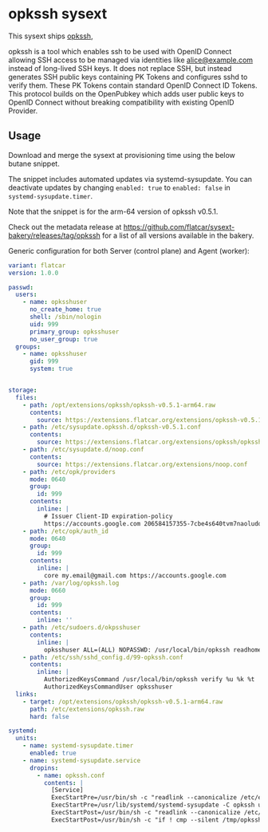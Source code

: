 # opkssh sysext

This sysext ships [opkssh](https://github.com/openpubkey/opkssh/),

opkssh is a tool which enables ssh to be used with OpenID Connect allowing SSH access to be managed via identities like alice@example.com instead of long-lived SSH keys. It does not replace SSH, but instead generates SSH public keys containing PK Tokens and configures sshd to verify them. These PK Tokens contain standard OpenID Connect ID Tokens. This protocol builds on the OpenPubkey which adds user public keys to OpenID Connect without breaking compatibility with existing OpenID Provider.

## Usage

Download and merge the sysext at provisioning time using the below butane snippet.

The snippet includes automated updates via systemd-sysupdate.
You can deactivate updates by changing `enabled: true` to `enabled: false` in `systemd-sysupdate.timer`.

Note that the snippet is for the arm-64 version of opkssh v0.5.1.

Check out the metadata release at https://github.com/flatcar/sysext-bakery/releases/tag/opkssh for a list of all versions available in the bakery.

Generic configuration for both Server (control plane) and Agent (worker):

```yaml
variant: flatcar
version: 1.0.0

passwd:
  users:
    - name: opksshuser
      no_create_home: true
      shell: /sbin/nologin
      uid: 999
      primary_group: opksshuser
      no_user_group: true
  groups:
    - name: opksshuser
      gid: 999
      system: true


storage:
  files:
    - path: /opt/extensions/opkssh/opkssh-v0.5.1-arm64.raw
      contents:
        source: https://extensions.flatcar.org/extensions/opkssh-v0.5.1-arm64.raw
    - path: /etc/sysupdate.opkssh.d/opkssh-v0.5.1.conf
      contents:
        source: https://extensions.flatcar.org/extensions/opkssh/opkssh-v0.5.1.conf
    - path: /etc/sysupdate.d/noop.conf
      contents:
        source: https://extensions.flatcar.org/extensions/noop.conf
    - path: /etc/opk/providers
      mode: 0640
      group:
        id: 999
      contents:
        inline: |
          # Issuer Client-ID expiration-policy
          https://accounts.google.com 206584157355-7cbe4s640tvm7naoludob4ut1emii7sf.apps.googleusercontent.com 24h
    - path: /etc/opk/auth_id
      mode: 0640
      group:
        id: 999
      contents:
        inline: |
          core my.email@gmail.com https://accounts.google.com
    - path: /var/log/opkssh.log
      mode: 0660
      group:
        id: 999
      contents:
        inline: ''
    - path: /etc/sudoers.d/okpsshuser
      contents:
        inline: |
          opksshuser ALL=(ALL) NOPASSWD: /usr/local/bin/opkssh readhome *
    - path: /etc/ssh/sshd_config.d/99-opkssh.conf
      contents:
        inline: |
          AuthorizedKeysCommand /usr/local/bin/opkssh verify %u %k %t
          AuthorizedKeysCommandUser opksshuser
  links:
    - target: /opt/extensions/opkssh/opkssh-v0.5.1-arm64.raw
      path: /etc/extensions/opkssh.raw
      hard: false

systemd:
  units:
    - name: systemd-sysupdate.timer
      enabled: true
    - name: systemd-sysupdate.service
      dropins:
        - name: opkssh.conf
          contents: |
            [Service]
            ExecStartPre=/usr/bin/sh -c "readlink --canonicalize /etc/extensions/opkssh.raw > /tmp/opkssh"
            ExecStartPre=/usr/lib/systemd/systemd-sysupdate -C opkssh update
            ExecStartPost=/usr/bin/sh -c "readlink --canonicalize /etc/extensions/opkssh.raw > /tmp/opkssh-new"
            ExecStartPost=/usr/bin/sh -c "if ! cmp --silent /tmp/opkssh /tmp/opkssh-new; then systemd-sysext refresh; fi"
```
